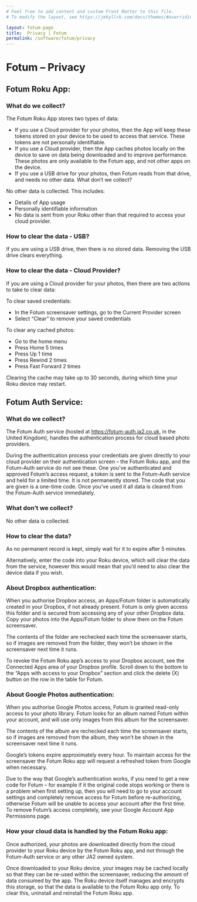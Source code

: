 ```yaml
---
# Feel free to add content and custom Front Matter to this file.
# To modify the layout, see https://jekyllrb.com/docs/themes/#overriding-theme-defaults

layout: fotum-page
title:  Privacy | Fotum
permalink: /software/fotum/privacy
---
```


# Fotum – Privacy

## Fotum Roku App:

### What do we collect?

The Fotum Roku App stores two types of data:

- If you use a Cloud provider for your photos, then the App will keep these tokens stored on your device to be used to access that service. These tokens are not personally identifiable.
- If you use a Cloud provider, then the App caches photos locally on the device to save on data being downloaded and to improve performance. These photos are only available to the Fotum app, and not other apps on the device.
- If you use a USB drive for your photos, then Fotum reads from that drive, and needs no other data.
What don’t we collect?

No other data is collected. This includes:

- Details of App usage
- Personally identifiable information
- No data is sent from your Roku other than that required to access your cloud provider.

### How to clear the data - USB?

If you are using a USB drive, then there is no stored data. Removing the USB drive clears everything.


### How to clear the data - Cloud Provider?

If you are using a Cloud provider for your photos, then there are two actions to take to clear data:

To clear saved credentials:

- In the Fotum screensaver settings, go to the Current Provider screen
- Select “Clear” to remove your saved credentials

To clear any cached photos:

- Go to the home menu
- Press Home 5 times
- Press Up 1 time
- Press Rewind 2 times
- Press Fast Forward 2 times

Clearing the cache may take up to 30 seconds, during which time your Roku device may restart.

## Fotum Auth Service:

### What do we collect?

The Fotum Auth service (hosted at https://fotum-auth.ja2.co.uk, in the United Kingdom), handles the authentication process for cloud based photo providers.

During the authentication process your credentials are given directly to your cloud provider on their authentication screen – the Fotum Roku app, and the Fotum-Auth service do not see these. One you’ve authenticated and approved Fotum’s access request, a token is sent to the Fotum-Auth service and held for a limited time. It is not permanently stored. The code that you are given is a one-time code. Once you’ve used it all data is cleared from the Fotum-Auth service immediately.

### What don’t we collect?

No other data is collected.

### How to clear the data?

As no permanent record is kept, simply wait for it to expire after 5 minutes.

Alternatively, enter the code into your Roku device, which will clear the data from the service, however this would mean that you’d need to also clear the device data if you wish.

### About Dropbox authentication:

When you authorise Dropbox access, an Apps/Fotum folder is automatically created in your Dropbox, if not already present. Fotum is only given access this folder and is secured from accessing any of your other Dropbox data. Copy your photos into the Apps/Fotum folder to show them on the Fotum screensaver.

The contents of the folder are rechecked each time the screensaver starts, so if images are removed from the folder, they won’t be shown in the screensaver next time it runs.

To revoke the Fotum Roku app’s access to your Dropbox account, see the Connected Apps area of your Dropbox profile. Scroll down to the bottom to the “Apps with access to your Dropbox” section and click the delete (X) button on the row in the table for Fotum.

### About Google Photos authentication:

When you authorise Google Photos access, Fotum is granted read-only access to your photo library. Fotum looks for an album named Fotum within your account, and will use only images from this album for the screensaver.

The contents of the album are rechecked each time the screensaver starts, so if images are removed from the album, they won’t be shown in the screensaver next time it runs.

Google’s tokens expire approximately every hour. To maintain access for the screensaver the Fotum Roku app will request a refreshed token from Google when necessary.

Due to the way that Google’s authentication works, if you need to get a new code for Fotum – for example if it the original code stops working or there is a problem when first setting up, then you will need to go to your account settings and completely remove access for Fotum before re-authorizing, otherwise Fotum will be unable to access your account after the first time. To remove Fotum’s access completely, see your Google Account App Permissions page.

### How your cloud data is handled by the Fotum Roku app:

Once authorized, your photos are downloaded directly from the cloud provider to your Roku device by the Fotum Roku app, and not through the Fotum-Auth service or any other JA2 owned system.

Once downloaded to your Roku device, your images may be cached locally so that they can be re-used within the screensaver, reducing the amount of data consumed by the app. The Roku device itself manages and encrypts this storage, so that the data is available to the Fotum Roku app only. To clear this, uninstall and reinstall the Fotum Roku app.